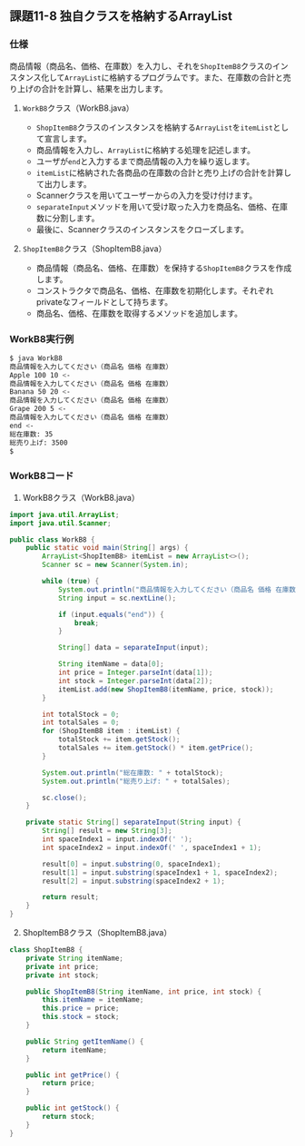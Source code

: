 ## 課題11-8 独自クラスを格納するArrayList

### 仕様

商品情報（商品名、価格、在庫数）を入力し、それを`ShopItemB8`クラスのインスタンス化して`ArrayList`に格納するプログラムです。また、在庫数の合計と売り上げの合計を計算し、結果を出力します。

1. `WorkB8`クラス（WorkB8.java）
   - `ShopItemB8`クラスのインスタンスを格納する`ArrayList`を`itemList`として宣言します。
   - 商品情報を入力し、`ArrayList`に格納する処理を記述します。
   - ユーザが`end`と入力するまで商品情報の入力を繰り返します。
   - `itemList`に格納された各商品の在庫数の合計と売り上げの合計を計算して出力します。
   - Scannerクラスを用いてユーザーからの入力を受け付けます。
   - `separateInput`メソッドを用いて受け取った入力を商品名、価格、在庫数に分割します。
   - 最後に、Scannerクラスのインスタンスをクローズします。

2. `ShopItemB8`クラス（ShopItemB8.java）
   - 商品情報（商品名、価格、在庫数）を保持する`ShopItemB8`クラスを作成します。
   - コンストラクタで商品名、価格、在庫数を初期化します。それぞれprivateなフィールドとして持ちます。
   - 商品名、価格、在庫数を取得するメソッドを追加します。

### WorkB8実行例

```sh
$ java WorkB8
商品情報を入力してください（商品名 価格 在庫数）
Apple 100 10 <- 
商品情報を入力してください（商品名 価格 在庫数）
Banana 50 20 <-
商品情報を入力してください（商品名 価格 在庫数）
Grape 200 5 <-
商品情報を入力してください（商品名 価格 在庫数）
end <-
総在庫数: 35
総売り上げ: 3500
$ 
```

### WorkB8コード

1. WorkB8クラス（WorkB8.java）
```java
import java.util.ArrayList;
import java.util.Scanner;

public class WorkB8 {
    public static void main(String[] args) {
        ArrayList<ShopItemB8> itemList = new ArrayList<>();
        Scanner sc = new Scanner(System.in);

        while (true) {
            System.out.println("商品情報を入力してください（商品名 価格 在庫数）");
            String input = sc.nextLine();

            if (input.equals("end")) {
                break;
            }

            String[] data = separateInput(input);

            String itemName = data[0];
            int price = Integer.parseInt(data[1]);
            int stock = Integer.parseInt(data[2]);
            itemList.add(new ShopItemB8(itemName, price, stock));
        }

        int totalStock = 0;
        int totalSales = 0;
        for (ShopItemB8 item : itemList) {
            totalStock += item.getStock();
            totalSales += item.getStock() * item.getPrice();
        }

        System.out.println("総在庫数: " + totalStock);
        System.out.println("総売り上げ: " + totalSales);

        sc.close();
    }

    private static String[] separateInput(String input) {
        String[] result = new String[3];
        int spaceIndex1 = input.indexOf(' ');
        int spaceIndex2 = input.indexOf(' ', spaceIndex1 + 1);

        result[0] = input.substring(0, spaceIndex1);
        result[1] = input.substring(spaceIndex1 + 1, spaceIndex2);
        result[2] = input.substring(spaceIndex2 + 1);

        return result;
    }
}
```

2. ShopItemB8クラス（ShopItemB8.java）
```java
class ShopItemB8 {
    private String itemName;
    private int price;
    private int stock;

    public ShopItemB8(String itemName, int price, int stock) {
        this.itemName = itemName;
        this.price = price;
        this.stock = stock;
    }

    public String getItemName() {
        return itemName;
    }

    public int getPrice() {
        return price;
    }

    public int getStock() {
        return stock;
    }
}
```